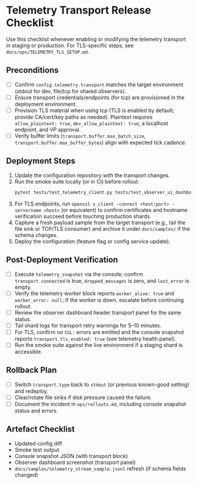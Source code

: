 # Telemetry Transport Release Checklist

Use this checklist whenever enabling or modifying the telemetry transport in staging or production. For TLS-specific steps, see `docs/ops/TELEMETRY_TLS_SETUP.md`.

## Preconditions
- [ ] Confirm `config.telemetry.transport` matches the target environment (stdout for dev, file/tcp for shared observers).
- [ ] Ensure transport credentials/endpoints (for tcp) are provisioned in the deployment environment.
- [ ] Provision TLS material when using tcp (TLS is enabled by default; provide CA/cert/key paths as needed). Plaintext requires `allow_plaintext: true`, `dev_allow_plaintext: true`, a localhost endpoint, and VP approval.
- [ ] Verify buffer limits (`transport.buffer.max_batch_size`, `transport.buffer.max_buffer_bytes`) align with expected tick cadence.

## Deployment Steps
1. Update the configuration repository with the transport changes.
2. Run the smoke suite locally (or in CI) before rollout:
   ```bash
   pytest tests/test_telemetry_client.py tests/test_observer_ui_dashboard.py           tests/test_telemetry_stream_smoke.py tests/test_telemetry_transport.py
   ```
3. For TLS endpoints, run `openssl s_client -connect <host:port> -servername <host>` (or equivalent) to confirm certificates and hostname verification succeed before touching production shards.
4. Capture a fresh payload sample from the target transport (e.g., tail the file sink or TCP/TLS consumer) and archive it under `docs/samples/` if the schema changes.
5. Deploy the configuration (feature flag or config service update).

## Post-Deployment Verification
- [ ] Execute `telemetry_snapshot` via the console; confirm `transport.connected` is true, `dropped_messages` is zero, and `last_error` is empty.
- [ ] Verify the telemetry worker block reports `worker_alive: true` and `worker_error: null`; if the worker is down, escalate before continuing rollout.
- [ ] Review the observer dashboard header transport panel for the same status.
- [ ] Tail shard logs for transport retry warnings for 5–10 minutes.
- [ ] For TLS, confirm no `SSL:` errors are emitted and the console snapshot reports `transport.tls_enabled: true` (see telemetry health panel).
- [ ] Run the smoke suite against the live environment if a staging shard is accessible.

## Rollback Plan
- [ ] Switch `transport.type` back to `stdout` (or previous known-good setting) and redeploy.
- [ ] Clear/rotate file sinks if disk pressure caused the failure.
- [ ] Document the incident in `ops/rollouts.md`, including console snapshot status and errors.

## Artefact Checklist
- Updated config diff
- Smoke test output
- Console snapshot JSON (with transport block)
- Observer dashboard screenshot (transport panel)
- `docs/samples/telemetry_stream_sample.jsonl` refresh (if schema fields changed)
